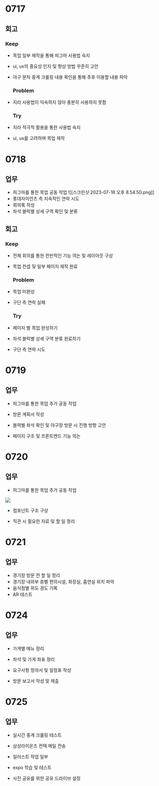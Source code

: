 # 0717

## 회고

### Keep

- 목업 일부 제작을 통해 피그마 사용법 숙지

- ui, ux의 중요성 인지 및 향상 방법 꾸준히 고안

- 야구 문자 중계 크롤링 내용 확인을 통해 추후 이용할 내용 파악
  
  ### Problem

- 지라 사용법이 익숙하지 않아 충분히 사용하지 못함
  
  ### Try

- 지라 적극적 활용을 통한 사용법 숙지

- ui, ux를 고려하며 목업 제작

# 0718

## 업무

- 피그마를 통한 목업 공동 작업
  ![[스크린샷 2023-07-18 오후 8.54.50.png]]
- 롯데자이언츠 측 지속적인 연락 시도
- 회의록 작성
- 좌석 블럭별 상세 구역 확인 및 분류

## 회고

### Keep

- 전체 회의를 통한 전반적인 기능 의논 및 레이아웃 구상

- 목업 컨셉 및 일부 페이지 제작 완료
  
  ### Problem

- 목업 미완성

- 구단 측 연락 실패
  
  ### Try

- 페이지 별 목업 완성하기

- 좌석 블럭별 상세 구역 분류 완료하기

- 구단 측 연락 시도

# 0719

## 업무

- 피그마를 통한 목업 추가 공동 작업

- 방문 계획서 작성

- 블럭별 좌석 확인 및 야구장 방문 시 진행 방향 고안

- 페이지 구조 및 프론트엔드 기능 의논

# 0720

## 업무

- 피그마를 통한 목업 추가 공동 작업

![](C:\Users\SSAFY\AppData\Roaming\marktext\images\2023-07-20-17-47-33-image.png)

- 컴포넌트 구조 구상

- 직관 시 필요한 자료 및 할 일 정리

# 0721

## 업무

- 경기장 방문 전 할 일 정리
- 경기장 내외부 층별 편의시설, 화장실, 흡연실 위치 파악
- 음식점별 위도 경도 기록
- AR 테스트

# 0724

## 업무

- 가게별 메뉴 정리

- 좌석 및 가게 좌표 정리

- 요구사항 정의서 및 일정표 작성

- 방문 보고서 작성 및 제출

# 0725

## 업무

- 실시간 중계 크롤링 테스트

- 삼성라이온즈 컨택 메일 전송

- 일러스트 작업 일부

- expo 학습 및 테스트

- 사진 공유를 위한 공유 드라이브 설정

